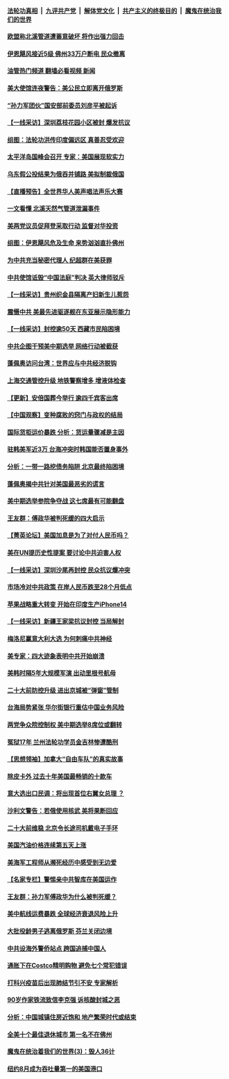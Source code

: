 ####  [法轮功真相](../../../../basic/blob/master/README.md?t=09290401) &nbsp;|&nbsp; [九评共产党](../../../../9ping.md/blob/master/README.md?t=09290401) &nbsp;|&nbsp; [解体党文化](../../../../jtdwh.md/blob/master/README.md?t=09290401)  &nbsp;|&nbsp; [共产主义的终极目的](../../../../gczydzjmd.md/blob/master/README.md?t=09290401) &nbsp;|&nbsp; [魔鬼在统治我们的世界](../../../../mgztzwmdsj.md/blob/master/README.md?t=09290401) 

#### [欧盟称北溪管道遭蓄意破坏 将作出强力回击](../pages/nf4514/n13834722.md?t=09290401) 

#### [伊恩飓风接近5级 佛州33万户断电 民众撤离](../pages/nf4514/n13834670.md?t=09290401) 

#### [油管热门频道 翻墙必看视频 新闻](http://209.250.226.216:81/youtube.html?09290401)

#### [美大使馆连夜警告：美公民立即离开俄罗斯](../pages/nf4514/n13834618.md?t=09290401) 

#### [“孙力军团伙”国安部前委员刘彦平被起诉](../pages/nf4514/n13834435.md?t=09290401) 

#### [【一线采访】深圳荔枝花园小区被封 爆发抗议](../pages/nf4514/n13834469.md?t=09290401) 

#### [组图：法轮功洪传印度偏远区 真善忍受欢迎](../pages/nf4514/n13833716.md?t=09290401) 

#### [太平洋岛国峰会召开 专家：美国展现软实力](../pages/nf4514/n13834401.md?t=09290401) 

#### [乌东假公投结果为俄吞并铺路 美拟制裁俄国](../pages/nf4514/n13834130.md?t=09290401) 

#### [【直播预告】全世界华人美声唱法声乐大赛](../pages/nf4514/n13834068.md?t=09290401) 

#### [一文看懂 北溪天然气管道泄漏事件](../pages/nf4514/n13833988.md?t=09290401) 

#### [美两党议员促拜登采取行动 监督对华投资](../pages/nf4514/n13833908.md?t=09290401) 

#### [组图：伊恩飓风危及生命 来势汹汹直扑佛州](../pages/nf4514/n13833963.md?t=09290401) 

#### [为中共充当秘密代理人 纪超群在美获罪](../pages/nf4514/n13833931.md?t=09290401) 

#### [中共使馆诋毁“中国法庭”判决 英大律师驳斥](../pages/nf4514/n13833945.md?t=09290401) 

#### [【一线采访】贵州织金县隔离产妇新生儿惹怨](../pages/nf4514/n13833706.md?t=09290401) 

#### [震慑中共 美最先进驱逐舰在东亚展示隐形能力](../pages/nf4514/n13833918.md?t=09290401) 

#### [【一线采访】封控逾50天 西藏市民陷困境](../pages/nf4514/n13833674.md?t=09290401) 

#### [中共企图干预美中期选举 网络行动被截获](../pages/nf4514/n13833877.md?t=09290401) 

#### [蓬佩奥访问台湾：世界应与中共经济脱钩](../pages/nf4514/n13833655.md?t=09290401) 

#### [上海交通管控升级 地铁警察增多 增液体检查](../pages/nf4514/n13833610.md?t=09290401) 

#### [【更新】安倍国葬今举行 逾四千宾客出席](../pages/nf4514/n13833340.md?t=09290401) 

#### [【中国观察】变种腐败的窍门与政权的结局](../pages/nf4514/n13833405.md?t=09290401) 

#### [国际货柜运价暴跌 分析：货运量骤减是主因](../pages/nf4514/n13833494.md?t=09290401) 

#### [驻韩美军近3万 台海冲突时韩国能否置身事外](../pages/nf4514/n13833401.md?t=09290401) 

#### [分析：一带一路挖债务陷阱 北京最终陷困境](../pages/nf4514/n13833272.md?t=09290401) 

#### [蓬佩奥揭中共针对美国最恶劣的谎言](../pages/nf4514/n13833370.md?t=09290401) 

#### [美中期选举参院争夺战 这七席最有可能翻盘](../pages/nf4514/n13833135.md?t=09290401) 

#### [王友群：傅政华被判死缓的四大启示](../pages/nf4514/n13833274.md?t=09290401) 

#### [【菁英论坛】美国加息是为了对付人民币吗？](../pages/nf4514/n13833237.md?t=09290401) 

#### [美在UN提历史性提案 要讨论中共迫害人权](../pages/nf4514/n13833221.md?t=09290401) 

#### [【一线采访】深圳沙尾再封控 民众抗议爆冲突](../pages/nf4514/n13833087.md?t=09290401) 

#### [市场冷对中共政策 在岸人民币跌至28个月低点](../pages/nf4514/n13833170.md?t=09290401) 

#### [苹果战略重大转变 开始在印度生产iPhone14](../pages/nf4514/n13833044.md?t=09290401) 

#### [【一线采访】新疆王家梁抗议封控 当局解封](../pages/nf4514/n13832937.md?t=09290401) 

#### [梅洛尼赢意大利大选 为何刺痛中共神经](../pages/nf4514/n13833003.md?t=09290401) 

#### [美专家：四大迹象表明中共开始崩溃](../pages/nf4514/n13832549.md?t=09290401) 

#### [美韩时隔5年大规模军演 出动里根号航母](../pages/nf4514/n13832913.md?t=09290401) 

#### [二十大前防控升级 进出京城被“弹窗”管制](../pages/nf4514/n13832665.md?t=09290401) 

#### [台海局势紧张 华尔街银行重估中国业务风险](../pages/nf4514/n13832677.md?t=09290401) 

#### [两党争众院控制权 美中期选举8席位或翻转](../pages/nf4514/n13832557.md?t=09290401) 

#### [冤狱17年 兰州法轮功学员金吉林惨遭酷刑](../pages/nf4514/n13832422.md?t=09290401) 

#### [【思想领袖】加拿大“自由车队”的真实故事](../pages/nf4514/n13816427.md?t=09290401) 

#### [除皮卡外 过去十年美国最畅销的十款车](../pages/nf4514/n13817415.md?t=09290401) 

#### [意大选出口民调：将出现首位右翼女总理 ？](../pages/nf4514/n13832555.md?t=09290401) 

#### [沙利文警告：若俄使用核武 美将果断回应](../pages/nf4514/n13832473.md?t=09290401) 

#### [二十大前维稳 北京令长途司机戴电子手环](../pages/nf4514/n13832464.md?t=09290401) 

#### [美国汽油价格连续第五天上涨](../pages/nf4514/n13832514.md?t=09290401) 

#### [美海军工程师从濒死经历中感受到无边爱](../pages/nf4514/n13832429.md?t=09290401) 

#### [【名家专栏】警惕亲中共智库在美国运作](../pages/nf4514/n13832414.md?t=09290401) 

#### [王友群：孙力军傅政华为什么被判死缓？](../pages/nf4514/n13832108.md?t=09290401) 

#### [美中航线运费暴跌 全球经济衰退风险上升](../pages/nf4514/n13832474.md?t=09290401) 

#### [大批役龄男子逃离俄罗斯 芬兰关闭边境](../pages/nf4514/n13832194.md?t=09290401) 

#### [中共设海外警侨站点 跨国追捕中国人](../pages/nf4514/n13831540.md?t=09290401) 

#### [通胀下在Costco精明购物 避免七个常犯错误](../pages/nf4514/n13828547.md?t=09290401) 

#### [打科兴疫苗后出现肺结节引不安 专家解析](../pages/nf4514/n13832328.md?t=09290401) 

#### [90岁作家铁流致信李克强 诉核酸封城之恶](../pages/nf4514/n13832290.md?t=09290401) 

#### [分析：中国城镇住房近饱和 地产繁荣时代或结束](../pages/nf4514/n13832273.md?t=09290401) 

#### [全美十个最佳退休城市 第一名不在佛州](../pages/nf4514/n13832070.md?t=09290401) 

#### [魔鬼在统治着我们的世界(3)：毁人36计](../pages/nf4514/n10411583.md?t=09290401) 

#### [纽约8月成为吞吐量第一的美国港口](../pages/nf4514/n13832037.md?t=09290401) 

<img src='http://gfw-breaker.win/goodnews/indexes/nf4514.md' width='0px' height='0px'/>

